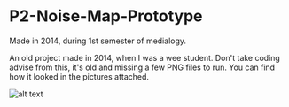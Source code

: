 # P2-Noise-Map-Prototype
Made in 2014, during 1st semester of medialogy.

An old project made in 2014, when I was a wee student. Don't take coding advise from this, it's old and missing a few PNG files to run.
You can find how it looked in the pictures attached.

![alt text](https://raw.githubusercontent.com/TandersT/P2-Noise-Map-Prototype/showcase.png)

